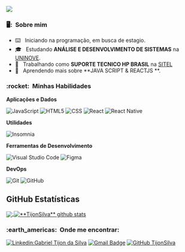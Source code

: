 ![](https://komarev.com/ghpvc/?username=TijonSilva&color=006bed)

<h3> 🖥️: &nbsp;Sobre mim </h3>

- ⌨️ &nbsp; Iniciando na programação, em busca de estagio.
- 🎓 &nbsp; Estudando **ANÁLISE E DESENVOLVIMENTO DE SISTEMAS** na <a href="https://www.uninove.br/">UNINOVE</a>.
- 💼 &nbsp; Trabalhando como **SUPORTE TECNICO HP BRASIL** na <a href="https://www.sitel.com/pt-br/">SITEL</a>
- 🌱 &nbsp; Aprendendo mais sobre **JAVA SCRIPT & REACTJS **.

<h3> :rocket: &nbsp;Minhas Habilidades </h3>

**Aplicações e Dados**

  ![JavaScript](https://img.shields.io/badge/-JavaScript-333333?style=flat&logo=javascript)
  ![HTML5](https://img.shields.io/badge/-HTML5-333333?style=flat&logo=HTML5)
  ![CSS](https://img.shields.io/badge/-CSS-333333?style=flat&logo=CSS3&logoColor=1572B6)
  ![React](https://img.shields.io/badge/-React-333333?style=flat&logo=react)
  ![React Native](https://img.shields.io/badge/-React%20Native-333333?style=flat&logo=react)

**Utilidades**

  ![Insomnia](https://img.shields.io/badge/-Insomnia-333333?style=flat&logo=insomnia)
  
  **Ferramentas de Desenvolvimento**

  ![Visual Studio Code](https://img.shields.io/badge/-Visual%20Studio%20Code-333333?style=flat&logo=visual-studio-code&logoColor=007ACC)
  ![Figma](https://img.shields.io/badge/-Figma-333333?style=flat&logo=figma&logoColor=007ACC)

**DevOps**

  ![Git](https://img.shields.io/badge/-Git-333333?style=flat&logo=git)
  ![GitHub](https://img.shields.io/badge/-GitHub-333333?style=flat&logo=github)


## **GitHub Estatísticas**

<a href="https://github.com/Gurupreet">
  <img align="center" src="https://github-readme-stats.vercel.app/api/top-langs/?username=TijonSilva&theme=radical&hide_langs_below=1" />
</a>

<a href="https://github.com/Gurupreet">
 <img align="center" src="https://github-readme-stats.vercel.app/api?username=TijonSilva&show_icons=true&theme=radical&line_height=27" alt="**TijonSilva** github stats"/>
</a>


<h3> :earth_americas: &nbsp;Onde me encontrar: </h3> 

[![Linkedin:Gabriel Tijon da Silva](https://img.shields.io/badge/-GabrielTijon-blue?style=flat-square&logo=Linkedin&logoColor=white&link=LINK-DO-SEU-LINKEDIN)](LINK-DO-SEU-LINKEDIN)
[![Gmail Badge](https://img.shields.io/badge/-gabrieltijon@gmail.com-006bed?style=flat-square&logo=Gmail&logoColor=white&link=mailto:GABRIELTIJON@GMAIL.COM)](mailto:gabrieltijon@gmail.com)
[![GitHub TijonSilva]( https://img.shields.io/github/followers/VanessaSwerts?label=follow&style=social)](https://github.com/TijonSilva)
